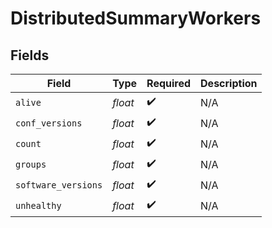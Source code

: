 # DistributedSummaryWorkers


## Fields

| Field               | Type                | Required            | Description         |
| ------------------- | ------------------- | ------------------- | ------------------- |
| `alive`             | *float*             | :heavy_check_mark:  | N/A                 |
| `conf_versions`     | *float*             | :heavy_check_mark:  | N/A                 |
| `count`             | *float*             | :heavy_check_mark:  | N/A                 |
| `groups`            | *float*             | :heavy_check_mark:  | N/A                 |
| `software_versions` | *float*             | :heavy_check_mark:  | N/A                 |
| `unhealthy`         | *float*             | :heavy_check_mark:  | N/A                 |